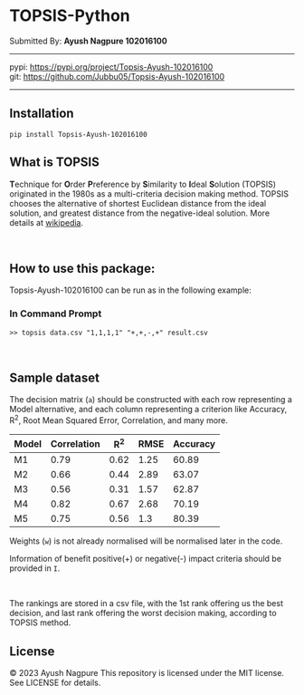 # TOPSIS-Python

Submitted By: **Ayush Nagpure 102016100**

***
pypi: <https://pypi.org/project/Topsis-Ayush-102016100>
<br>
git: <https://github.com/Jubbu05/Topsis-Ayush-102016100>
***

## Installation
```pip install Topsis-Ayush-102016100```

## What is TOPSIS

**T**echnique for **O**rder **P**reference by **S**imilarity to **I**deal
**S**olution (TOPSIS) originated in the 1980s as a multi-criteria decision
making method. TOPSIS chooses the alternative of shortest Euclidean distance
from the ideal solution, and greatest distance from the negative-ideal
solution. More details at [wikipedia](https://en.wikipedia.org/wiki/TOPSIS).

<br>

## How to use this package:

Topsis-Ayush-102016100  can be run as in the following example:



### In Command Prompt
```
>> topsis data.csv "1,1,1,1" "+,+,-,+" result.csv
```
<br>



## Sample dataset

The decision matrix (`a`) should be constructed with each row representing a Model alternative, and each column representing a criterion like Accuracy, R<sup>2</sup>, Root Mean Squared Error, Correlation, and many more.

Model | Correlation | R<sup>2</sup> | RMSE | Accuracy
------------ | ------------- | ------------ | ------------- | ------------
M1 |	0.79 | 0.62	| 1.25 | 60.89
M2 |  0.66 | 0.44	| 2.89 | 63.07
M3 |	0.56 | 0.31	| 1.57 | 62.87
M4 |	0.82 | 0.67	| 2.68 | 70.19
M5 |	0.75 | 0.56	| 1.3	 | 80.39

Weights (`w`) is not already normalised will be normalised later in the code.

Information of benefit positive(+) or negative(-) impact criteria should be provided in `I`.

<br>

The rankings are stored in a csv file, with the 1st rank offering us the best decision, and last rank offering the worst decision making, according to TOPSIS method.

## License
© 2023 Ayush Nagpure
This repository is licensed under the MIT license.
See LICENSE for details.